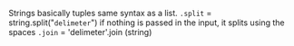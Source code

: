 Strings basically tuples
same syntax as a list.
`.split` = string.split("`delimeter`") if nothing is passed in the input, it splits using the spaces
`.join` = 'delimeter'.join (string)
